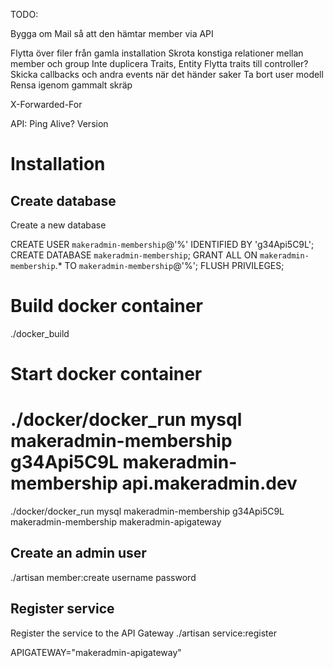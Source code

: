 TODO:

Bygga om Mail så att den hämtar member via API

Flytta över filer från gamla installation
Skrota konstiga relationer mellan member och group
Inte duplicera Traits, Entity
Flytta traits till controller?
Skicka callbacks och andra events när det händer saker
Ta bort user modell
Rensa igenom gammalt skräp

X-Forwarded-For

API:
	Ping
	Alive?
	Version



Installation
============

Create database
-----------------

Create a new database

CREATE USER `makeradmin-membership`@'%' IDENTIFIED BY 'g34Api5C9L';
CREATE DATABASE `makeradmin-membership`;
GRANT ALL ON `makeradmin-membership`.* TO `makeradmin-membership`@'%';
FLUSH PRIVILEGES;


# Build docker container
./docker_build


# Start docker container
# ./docker/docker_run mysql makeradmin-membership g34Api5C9L makeradmin-membership api.makeradmin.dev
./docker/docker_run mysql makeradmin-membership g34Api5C9L makeradmin-membership makeradmin-apigateway

Create an admin user
--------------------
./artisan member:create username password


Register service
----------------
Register the service to the API Gateway
./artisan service:register



APIGATEWAY="makeradmin-apigateway"